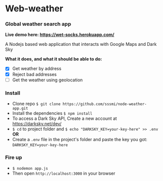 # Web-weather

### Global weather search app

**Live demo here: https://wet-socks.herokuapp.com/**

A Nodejs based web application that interacts with Google Maps and Dark Sky

**What it does, and what it should be able to do:**

* [x] Get weather by address
* [x] Reject bad addresses
* [ ] Get the weather using geolocation

### Install

* Clone repo `$ git clone https://github.com/sssmi/node-weather-app.git`
* Install the dependencies `$ npm install`
* To access a Dark Sky API, Create a new account at https://darksky.net/dev/
* `$ cd` to project folder and `$ echo "DARKSKY_KEY=your-key-here" >> .env`
  **OR**
* Create a `.env` file in the project's folder and paste the key you got: `DARKSKY_KEY=your-key-here`

### Fire up

* `$ nodemon app.js`
* Then open `http://localhost:3000` in your browser

